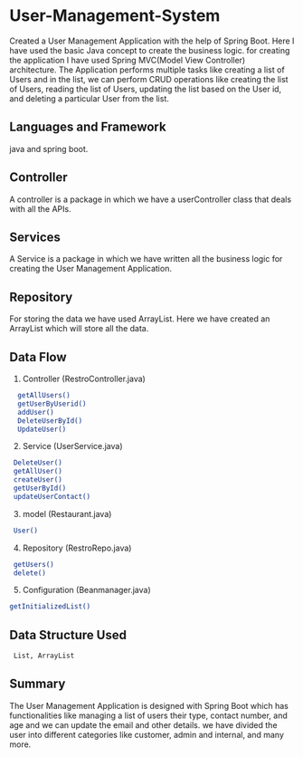 # User-Management-System
Created a User Management Application with the help of Spring Boot. Here I have used the basic Java concept to create the business logic. for creating the application I have used Spring MVC(Model View Controller) architecture. The Application performs multiple tasks like creating a list of Users and in the list, we can perform CRUD operations like creating the list of Users, reading the list of Users, updating the list based on the User id, and deleting a particular User from the list.

## Languages and Framework
java and spring boot.

## Controller
A controller is a package in which we have a userController class that deals with all the APIs.

## Services
A Service is a package in which we have written all the business logic for creating the User Management Application.

## Repository
For storing the data we have used ArrayList. Here we have created an ArrayList which will store all the data.

## Data Flow

 1. Controller (RestroController.java)

```bash
  getAllUsers()
  getUserByUserid()
  addUser()
  DeleteUserById()
  UpdateUser()
```
2. Service  (UserService.java)

```bash
 DeleteUser()
 getAllUser()
 createUser()
 getUserById()
 updateUserContact()
```
3. model  (Restaurant.java)

```bash
 User()
```
4. Repository  (RestroRepo.java)

```bash
 getUsers()
 delete()
```
5. Configuration  (Beanmanager.java)

```bash
getInitializedList()
```




## Data Structure Used

```bash
 List, ArrayList
```

## Summary
The User Management Application is designed with Spring Boot which has functionalities like managing a list of users their type, contact number, and age and we can update the email and other details. we have divided the user into different categories like customer, admin and internal, and many more.
